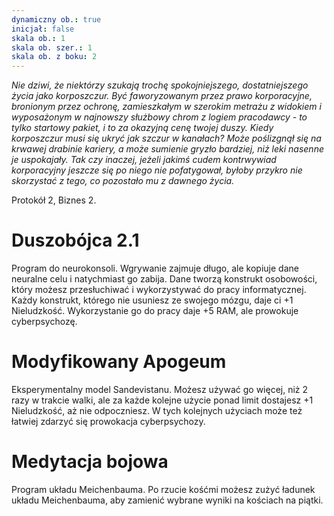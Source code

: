 ```yaml
---
dynamiczny ob.: true
inicjał: false
skala ob.: 1
skala ob. szer.: 1
skala ob. z boku: 2
---
```


*Nie dziwi, że niektórzy szukają trochę spokojniejszego, dostatniejszego życia jako korposzczur. Być faworyzowanym przez prawo korporacyjne, bronionym przez ochronę, zamieszkałym w szerokim metrażu z widokiem i wyposażonym w najnowszy służbowy chrom z logiem pracodawcy - to tylko startowy pakiet, i to za okazyjną cenę twojej duszy. Kiedy korposzczur musi się ukryć jak szczur w kanałach? Może poślizgnął się na krwawej drabinie kariery, a może sumienie gryzło bardziej, niż leki nasenne je uspokajały. Tak czy inaczej, jeżeli jakimś cudem kontrwywiad korporacyjny jeszcze się po niego nie pofatygował, byłoby przykro nie skorzystać z tego, co pozostało mu z dawnego życia.*

Protokół 2, Biznes 2.
# Duszobójca 2.1
Program do neurokonsoli. Wgrywanie zajmuje długo, ale kopiuje dane neuralne celu i natychmiast go zabija. Dane tworzą konstrukt osobowości, który możesz przesłuchiwać i wykorzystywać do pracy informatycznej. Każdy konstrukt, którego nie usuniesz ze swojego mózgu, daje ci +1 Nieludzkość. Wykorzystanie go do pracy daje +5 RAM, ale prowokuje cyberpsychozę.

# Modyfikowany Apogeum
Eksperymentalny model Sandevistanu. Możesz używać go więcej, niż 2 razy w trakcie walki, ale za każde kolejne użycie ponad limit dostajesz +1 Nieludzkość, aż nie odpoczniesz. W tych kolejnych użyciach może też łatwiej zdarzyć się prowokacja cyberpsychozy.

# Medytacja bojowa
Program układu Meichenbauma. Po rzucie kośćmi możesz zużyć ładunek układu Meichenbauma, aby zamienić wybrane wyniki na kościach na piątki.